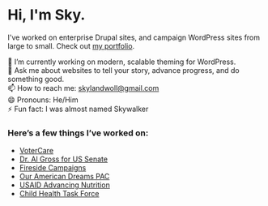 # Hi, I'm Sky.

I've worked on enterprise Drupal sites, and campaign WordPress sites from large to small. Check out [my portfolio](https://skyland.dev/).

🔭 I’m currently working on modern, scalable theming for WordPress.  
💬 Ask me about websites to tell your story, advance progress, and do something good.  
📫 How to reach me: skylandwoll@gmail.com  
😄 Pronouns: He/Him   
⚡ Fun fact: I was almost named Skywalker   

### Here’s a few things I’ve worked on:
* [VoterCare](https://votercare.org/)
* [Dr. Al Gross for US Senate](https://dralgrossak.com/)
* [Fireside Campaigns](https://firesidecampaigns.com/)
* [Our American Dreams PAC ](https://ouramericandreamspac.com/)
* [USAID Advancing Nutrition](https://www.advancingnutrition.org/)
* [Child Health Task Force](https://www.childhealthtaskforce.org/)

<!--
**smwoll/smwoll** is a ✨ _special_ ✨ repository because its `README.md` (this file) appears on your GitHub profile.

Here are some ideas to get you started:

- 🔭 I’m currently working on ...
- 🌱 I’m currently learning ...
- 👯 I’m looking to collaborate on ...
- 🤔 I’m looking for help with ...
- 💬 Ask me about ...
- 📫 How to reach me: ...
- 😄 Pronouns: ...
- ⚡ Fun fact: ...
-->
